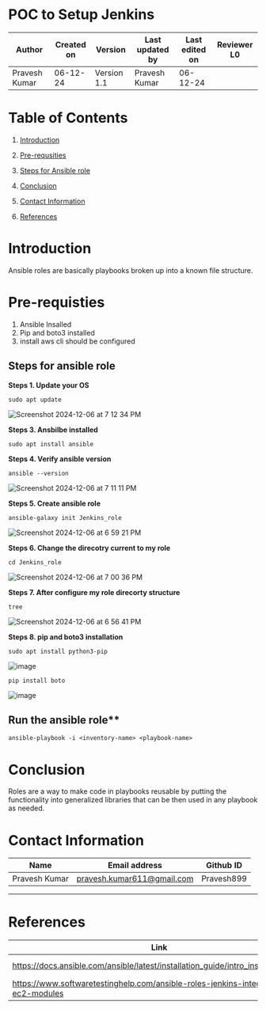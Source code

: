 
# **POC to Setup Jenkins**

| **Author** | **Created on** | **Version** | **Last updated by** | **Last edited on** | **Reviewer L0** |
|------------|-------------|-----------|--------------|-------------|-----------|
| Pravesh Kumar | 06-12-24 | Version 1.1 | Pravesh Kumar | 06-12-24 |  |


# **Table of Contents**

1.  [Introduction](#introduction)

2.  [Pre-requsities](#pre-requisties)

3.  [Steps for Ansible role](#steps-for-ansible-role)

4.  [Conclusion](#conculsion)

5.  [Contact Information](#contact-information)

6. [References](#references)

 
 
 # Introduction

Ansible roles are basically playbooks broken up into a known file structure.


 # Pre-requisties
 1. Ansible Insalled
 2. Pip and boto3 installed
 3. install aws cli should be configured


## Steps for ansible role

**Steps 1. Update your OS**
```
sudo apt update
```
![Screenshot 2024-12-06 at 7 12 34 PM](https://github.com/user-attachments/assets/25d580c3-3065-4dee-8b33-5ff39691554d)


**Steps 3. Ansbilbe installed**
```
sudo apt install ansible
```

**Steps 4. Verify ansible version**

```
ansible --version
```
![Screenshot 2024-12-06 at 7 11 11 PM](https://github.com/user-attachments/assets/4a49dfd9-2041-46f7-bb47-6a972e524275)



**Steps 5. Create ansible role** 

```
ansible-galaxy init Jenkins_role
```
![Screenshot 2024-12-06 at 6 59 21 PM](https://github.com/user-attachments/assets/75b3f8ce-4251-4f9c-9ae4-c79a469837e8)



**Steps 6. Change the direcotry current to my role**
```
cd Jenkins_role
```
![Screenshot 2024-12-06 at 7 00 36 PM](https://github.com/user-attachments/assets/ca46cc2a-bf3b-4a25-8ee0-71c5e745c984)


**Steps 7. After configure my role direcorty structure**
```
tree
```
![Screenshot 2024-12-06 at 6 56 41 PM](https://github.com/user-attachments/assets/7bcc2a48-c45e-43ce-bb62-815769064168)



**Steps 8. pip and boto3 installation**
```
sudo apt install python3-pip
```
![image](https://github.com/user-attachments/assets/3619b1aa-9259-4be3-80dc-14ff4015cc2d)

```
pip install boto
```

![image](https://github.com/user-attachments/assets/382c2609-6922-4e77-8ae0-306803add6d0)


## Run the ansible role**
```
ansible-playbook -i <inventory-name> <playbook-name>
``` 
# Conclusion
Roles are a way to make code in playbooks reusable by putting the functionality into generalized libraries that can be then used in any playbook as needed.

# Contact Information

| **Name** | **Email address**            | **Github ID**
|----------|-------------------------------|-------------------|
| Pravesh Kumar    |  pravesh.kumar611@gmail.com           | Pravesh899 |

---

# References

| **Link** | **Description** |
|----------------------------------------------------|--------------------|
| https://docs.ansible.com/ansible/latest/installation_guide/intro_installation.html | Ansible Installation |
| https://www.softwaretestinghelp.com/ansible-roles-jenkins-integration-ec2-modules | Ansible role for jenkins |
